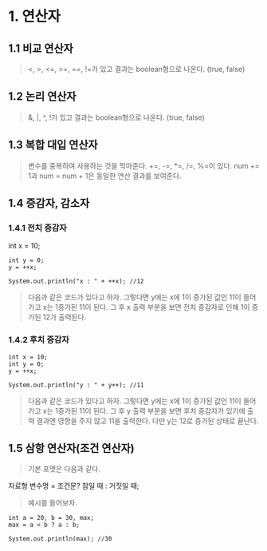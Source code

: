 # 1. 연산자

## 1.1 비교 연산자
><, >, <=, >=, ==, !=가 있고 결과는 boolean형으로 나온다. (true, false) 

## 1.2 논리 연산자
>&, |, ^, !가 있고 결과는 boolean형으로 나온다. (true, false)

## 1.3 복합 대입 연산자
>변수를 중복하여 사용하는 것을 막아준다.
>+=, -=, *=, /=, %=이 있다. num += 1과 num = num + 1은 동일한 연산 결과를 보여준다.

## 1.4 증감자, 감소자
### 1.4.1 전치 증감자
int x = 10;

    int y = 0;
    y = ++x;
    
    System.out.println("x : " + ++x); //12

>다음과 같은 코드가 있다고 하자. 그렇다면 y에는 x에 1이 증가된 값인 11이 들어가고 x는 1증가된 11이 된다. 그 후 x 출력 부분을 보면 전치 증감자로 인해 1이 증가된 12가 출력된다. 

### 1.4.2 후치 증감자
    int x = 10;
    int y = 0;
    y = ++x;
    
    System.out.println("y : " + y++); //11

>다음과 같은 코드가 있다고 하자. 그렇다면 y에는 x에 1이 증가된 값인 11이 들어가고 x는 1증가된 11이 된다. 그 후 y 출력 부분을 보면 후치 증감자가 있기에 출력 결과엔 영향을 주지 않고 11을 출력한다. 다만 y는 12로 증가된 상태로 끝난다.

## 1.5 삼항 연산자(조건 연산자)
>기본 포맷은 다음과 같다.

자료형 변수명 = 조건문? 참일 때 : 거짓일 때;

>예시를 들어보자.

    int a = 20, b = 30, max;
    max = a < b ? a : b;

    System.out.println(max); //30
